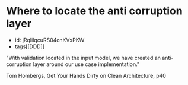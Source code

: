 # Where to locate the anti corruption layer
* id: jRqliIqcuRS04cnKVxPKW
* tags[[DDD]]

"With validation located in the input model, we have created an anti-corruption layer around our use case implementation."

Tom Hombergs, Get Your Hands Dirty on Clean Architecture, p40